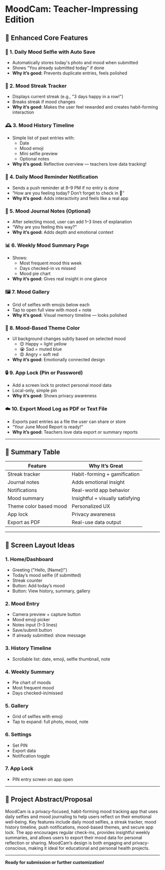 # MoodCam: Teacher-Impressing Edition

## 🌟 Enhanced Core Features

### 📸 1. Daily Mood Selfie with Auto Save
- Automatically stores today's photo and mood when submitted
- Shows “You already submitted today” if done
- **Why it’s good:** Prevents duplicate entries, feels polished

### 📅 2. Mood Streak Tracker
- Displays current streak (e.g., "3 days happy in a row!")
- Breaks streak if mood changes
- **Why it’s good:** Makes the user feel rewarded and creates habit-forming interaction

### 🕰️ 3. Mood History Timeline
- Simple list of past entries with:
  - Date
  - Mood emoji
  - Mini selfie preview
  - Optional notes
- **Why it’s good:** Reflective overview — teachers love data tracking!

### 🔔 4. Daily Mood Reminder Notification
- Sends a push reminder at 8–9 PM if no entry is done
- “How are you feeling today? Don’t forget to check in 💬”
- **Why it’s good:** Adds interactivity and feels like a real app

### 🧠 5. Mood Journal Notes (Optional)
- After selecting mood, user can add 1–3 lines of explanation
- “Why are you feeling this way?”
- **Why it’s good:** Adds depth and emotional context

### 📊 6. Weekly Mood Summary Page
- Shows:
  - Most frequent mood this week
  - Days checked-in vs missed
  - Mood pie chart
- **Why it’s good:** Gives real insight in one glance

### 🖼️ 7. Mood Gallery
- Grid of selfies with emojis below each
- Tap to open full view with mood + note
- **Why it’s good:** Visual memory timeline — looks polished

### 🎨 8. Mood-Based Theme Color
- UI background changes subtly based on selected mood
  - 😊 Happy = light yellow
  - 😭 Sad = muted blue
  - 😡 Angry = soft red
- **Why it’s good:** Emotionally connected design

### 🔒 9. App Lock (Pin or Password)
- Add a screen lock to protect personal mood data
- Local-only, simple pin
- **Why it’s good:** Shows privacy awareness

### ☁️ 10. Export Mood Log as PDF or Text File
- Exports past entries as a file the user can share or store
- “Your June Mood Report is ready!”
- **Why it’s good:** Teachers love data export or summary reports

---

## 📝 Summary Table

| Feature                | Why It’s Great                        |
|------------------------|---------------------------------------|
| Streak tracker         | Habit-forming + gamification          |
| Journal notes          | Adds emotional insight                |
| Notifications          | Real-world app behavior               |
| Mood summary           | Insightful + visually satisfying      |
| Theme color based mood | Personalized UX                       |
| App lock               | Privacy awareness                     |
| Export as PDF          | Real-use data output                  |

---

## 📱 Screen Layout Ideas

### 1. Home/Dashboard
- Greeting ("Hello, [Name]!")
- Today’s mood selfie (if submitted)
- Streak counter
- Button: Add today’s mood
- Button: View history, summary, gallery

### 2. Mood Entry
- Camera preview + capture button
- Mood emoji picker
- Notes input (1–3 lines)
- Save/submit button
- If already submitted: show message

### 3. History Timeline
- Scrollable list: date, emoji, selfie thumbnail, note

### 4. Weekly Summary
- Pie chart of moods
- Most frequent mood
- Days checked-in/missed

### 5. Gallery
- Grid of selfies with emoji
- Tap to expand: full photo, mood, note

### 6. Settings
- Set PIN
- Export data
- Notification toggle

### 7. App Lock
- PIN entry screen on app open

---

## 📄 Project Abstract/Proposal

MoodCam is a privacy-focused, habit-forming mood tracking app that uses daily selfies and mood journaling to help users reflect on their emotional well-being. Key features include daily mood selfies, a streak tracker, mood history timeline, push notifications, mood-based themes, and secure app lock. The app encourages regular check-ins, provides insightful weekly summaries, and allows users to export their mood data for personal reflection or sharing. MoodCam’s design is both engaging and privacy-conscious, making it ideal for educational and personal health projects.

---

**Ready for submission or further customization!**
